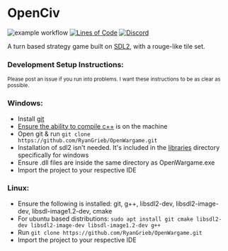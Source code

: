 # OpenCiv

![example workflow](https://github.com/rhin123/OpenCiv/actions/workflows/build.yml/badge.svg)
[![Lines of Code](https://sonarcloud.io/api/project_badges/measure?project=rhin123_OpenCiv&metric=ncloc)](https://sonarcloud.io/summary/new_code?id=rhin123_OpenCiv)
[![Discord](https://img.shields.io/discord/925176383792087081.svg?logo=discord&logoColor=white&logoWidth=20&labelColor=7289DA&label=Discord&color=17cf48)](https://discord.gg/WFteeen5fu)

A turn based strategy game built on [SDL2](https://www.libsdl.org/), with a rouge-like tile set.

### Development Setup Instructions:
<sup>Please post an issue if you run into problems. I want these instructions to be as clear as possible.</sup>

### Windows:
* Install [git](https://git-scm.com/downloads)
* [Ensure the ability to compile c++](https://code.visualstudio.com/docs/cpp/config-mingw) is on the machine
* Open git & run ```git clone https://github.com/RyanGrieb/OpenWargame.git```
* Installation of sdl2 isn't needed. It's included in the [libraries](https://github.com/RyanGrieb/OpenWargame/tree/master/libraries) directory specifically for windows
* Ensure .dll files are inside the same directory as OpenWargame.exe
* Import the project to your respective IDE

### Linux:
* Ensure the following is installed: git, g++, libsdl2-dev, libsdl2-image-dev, libsdl-image1.2-dev, cmake
* For ubuntu based distributions: ```sudo apt install git cmake libsdl2-dev libsdl2-image-dev libsdl-image1.2-dev g++```
* Run ```git clone https://github.com/RyanGrieb/OpenWargame.git```
* Import the project to your respective IDE
